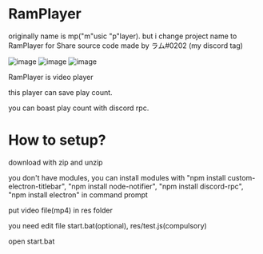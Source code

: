 # RamPlayer
originally name is mp("m"usic "p"layer).
but i change project name to RamPlayer for Share source code
made by ラム#0202 (my discord tag)

![image](https://user-images.githubusercontent.com/79322339/118792746-e9cb7480-b8d2-11eb-8c09-2ac6812d6de8.png)
![image](https://user-images.githubusercontent.com/79322339/118793174-5181bf80-b8d3-11eb-8a85-aacec36910aa.png)
![image](https://user-images.githubusercontent.com/79322339/119247152-4922d080-bbc2-11eb-9f4e-776eeb017efd.png)

RamPlayer is video player

this player can save play count.

you can boast play count with discord rpc.

# How to setup?
download with zip and unzip

you don't have modules, you can install modules with "npm install custom-electron-titlebar", "npm install node-notifier", "npm install discord-rpc", "npm install electron" in command prompt

put video file(mp4) in res folder

you need edit file start.bat(optional), res/test.js(compulsory)

open start.bat

